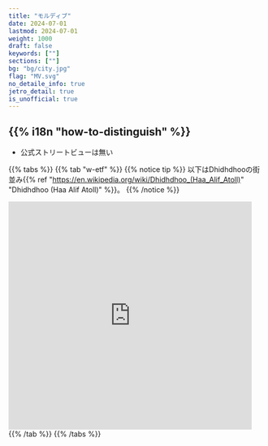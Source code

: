 ```yaml
---
title: "モルディブ"
date: 2024-07-01
lastmod: 2024-07-01
weight: 1000
draft: false
keywords: [""]
sections: [""]
bg: "bg/city.jpg"
flag: "MV.svg"
no_detaile_info: true
jetro_detail: true
is_unofficial: true
---
```


<div class="main-desciption country-description">
    <h2 class="section-title">{{% i18n "how-to-distinguish" %}}</h2>
    <ul class="rule-list">
        <li class="no-evidence">公式ストリートビューは無い</li>
    </ul>
</div>

{{% tabs %}}
{{% tab "w-etf" %}}
{{% notice tip %}}
以下はDhidhdhooの街並み{{% ref "https://en.wikipedia.org/wiki/Dhidhdhoo_(Haa_Alif_Atoll)" "Dhidhdhoo (Haa Alif Atoll)" %}}。
{{% /notice %}}
<div class="googlemap-if no-margin">
<iframe src="https://www.google.com/maps/embed?pb=!4v1726896333930!6m8!1m7!1sCAoSLEFGMVFpcE9Db2ZMTThza3pSSVlnM3hJZHFYOVJEbHlaTEwtbTlwRl9LaE8z!2m2!1d6.888558400000001!2d73.1175461!3f336.6380842553602!4f-11.436844070904286!5f0.4000000000000002" width="95%" height="450" style="border:0;" allowfullscreen="" loading="lazy" referrerpolicy="no-referrer-when-downgrade"></iframe>
</div>
{{% /tab %}}
{{% /tabs %}}
